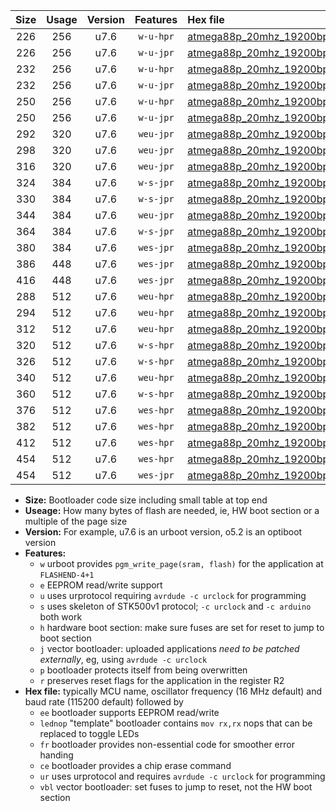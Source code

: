 |Size|Usage|Version|Features|Hex file|
|:-:|:-:|:-:|:-:|:--|
|226|256|u7.6|`w-u-hpr`|[atmega88p_20mhz_19200bps_ur.hex](https://raw.githubusercontent.com/stefanrueger/urboot/main//atmega88p_20mhz_19200bps_ur.hex)|
|226|256|u7.6|`w-u-jpr`|[atmega88p_20mhz_19200bps_ur_vbl.hex](https://raw.githubusercontent.com/stefanrueger/urboot/main//atmega88p_20mhz_19200bps_ur_vbl.hex)|
|232|256|u7.6|`w-u-hpr`|[atmega88p_20mhz_19200bps_lednop_ur.hex](https://raw.githubusercontent.com/stefanrueger/urboot/main//atmega88p_20mhz_19200bps_lednop_ur.hex)|
|232|256|u7.6|`w-u-jpr`|[atmega88p_20mhz_19200bps_lednop_ur_vbl.hex](https://raw.githubusercontent.com/stefanrueger/urboot/main//atmega88p_20mhz_19200bps_lednop_ur_vbl.hex)|
|250|256|u7.6|`w-u-hpr`|[atmega88p_20mhz_19200bps_lednop_fr_ur.hex](https://raw.githubusercontent.com/stefanrueger/urboot/main//atmega88p_20mhz_19200bps_lednop_fr_ur.hex)|
|250|256|u7.6|`w-u-jpr`|[atmega88p_20mhz_19200bps_lednop_fr_ur_vbl.hex](https://raw.githubusercontent.com/stefanrueger/urboot/main//atmega88p_20mhz_19200bps_lednop_fr_ur_vbl.hex)|
|292|320|u7.6|`weu-jpr`|[atmega88p_20mhz_19200bps_ee_ur_vbl.hex](https://raw.githubusercontent.com/stefanrueger/urboot/main//atmega88p_20mhz_19200bps_ee_ur_vbl.hex)|
|298|320|u7.6|`weu-jpr`|[atmega88p_20mhz_19200bps_ee_lednop_ur_vbl.hex](https://raw.githubusercontent.com/stefanrueger/urboot/main//atmega88p_20mhz_19200bps_ee_lednop_ur_vbl.hex)|
|316|320|u7.6|`weu-jpr`|[atmega88p_20mhz_19200bps_ee_lednop_fr_ur_vbl.hex](https://raw.githubusercontent.com/stefanrueger/urboot/main//atmega88p_20mhz_19200bps_ee_lednop_fr_ur_vbl.hex)|
|324|384|u7.6|`w-s-jpr`|[atmega88p_20mhz_19200bps_vbl.hex](https://raw.githubusercontent.com/stefanrueger/urboot/main//atmega88p_20mhz_19200bps_vbl.hex)|
|330|384|u7.6|`w-s-jpr`|[atmega88p_20mhz_19200bps_lednop_vbl.hex](https://raw.githubusercontent.com/stefanrueger/urboot/main//atmega88p_20mhz_19200bps_lednop_vbl.hex)|
|344|384|u7.6|`weu-jpr`|[atmega88p_20mhz_19200bps_ee_lednop_fr_ce_ur_vbl.hex](https://raw.githubusercontent.com/stefanrueger/urboot/main//atmega88p_20mhz_19200bps_ee_lednop_fr_ce_ur_vbl.hex)|
|364|384|u7.6|`w-s-jpr`|[atmega88p_20mhz_19200bps_lednop_fr_vbl.hex](https://raw.githubusercontent.com/stefanrueger/urboot/main//atmega88p_20mhz_19200bps_lednop_fr_vbl.hex)|
|380|384|u7.6|`wes-jpr`|[atmega88p_20mhz_19200bps_ee_vbl.hex](https://raw.githubusercontent.com/stefanrueger/urboot/main//atmega88p_20mhz_19200bps_ee_vbl.hex)|
|386|448|u7.6|`wes-jpr`|[atmega88p_20mhz_19200bps_ee_lednop_vbl.hex](https://raw.githubusercontent.com/stefanrueger/urboot/main//atmega88p_20mhz_19200bps_ee_lednop_vbl.hex)|
|416|448|u7.6|`wes-jpr`|[atmega88p_20mhz_19200bps_ee_lednop_fr_vbl.hex](https://raw.githubusercontent.com/stefanrueger/urboot/main//atmega88p_20mhz_19200bps_ee_lednop_fr_vbl.hex)|
|288|512|u7.6|`weu-hpr`|[atmega88p_20mhz_19200bps_ee_ur.hex](https://raw.githubusercontent.com/stefanrueger/urboot/main//atmega88p_20mhz_19200bps_ee_ur.hex)|
|294|512|u7.6|`weu-hpr`|[atmega88p_20mhz_19200bps_ee_lednop_ur.hex](https://raw.githubusercontent.com/stefanrueger/urboot/main//atmega88p_20mhz_19200bps_ee_lednop_ur.hex)|
|312|512|u7.6|`weu-hpr`|[atmega88p_20mhz_19200bps_ee_lednop_fr_ur.hex](https://raw.githubusercontent.com/stefanrueger/urboot/main//atmega88p_20mhz_19200bps_ee_lednop_fr_ur.hex)|
|320|512|u7.6|`w-s-hpr`|[atmega88p_20mhz_19200bps.hex](https://raw.githubusercontent.com/stefanrueger/urboot/main//atmega88p_20mhz_19200bps.hex)|
|326|512|u7.6|`w-s-hpr`|[atmega88p_20mhz_19200bps_lednop.hex](https://raw.githubusercontent.com/stefanrueger/urboot/main//atmega88p_20mhz_19200bps_lednop.hex)|
|340|512|u7.6|`weu-hpr`|[atmega88p_20mhz_19200bps_ee_lednop_fr_ce_ur.hex](https://raw.githubusercontent.com/stefanrueger/urboot/main//atmega88p_20mhz_19200bps_ee_lednop_fr_ce_ur.hex)|
|360|512|u7.6|`w-s-hpr`|[atmega88p_20mhz_19200bps_lednop_fr.hex](https://raw.githubusercontent.com/stefanrueger/urboot/main//atmega88p_20mhz_19200bps_lednop_fr.hex)|
|376|512|u7.6|`wes-hpr`|[atmega88p_20mhz_19200bps_ee.hex](https://raw.githubusercontent.com/stefanrueger/urboot/main//atmega88p_20mhz_19200bps_ee.hex)|
|382|512|u7.6|`wes-hpr`|[atmega88p_20mhz_19200bps_ee_lednop.hex](https://raw.githubusercontent.com/stefanrueger/urboot/main//atmega88p_20mhz_19200bps_ee_lednop.hex)|
|412|512|u7.6|`wes-hpr`|[atmega88p_20mhz_19200bps_ee_lednop_fr.hex](https://raw.githubusercontent.com/stefanrueger/urboot/main//atmega88p_20mhz_19200bps_ee_lednop_fr.hex)|
|454|512|u7.6|`wes-hpr`|[atmega88p_20mhz_19200bps_ee_lednop_fr_ce.hex](https://raw.githubusercontent.com/stefanrueger/urboot/main//atmega88p_20mhz_19200bps_ee_lednop_fr_ce.hex)|
|454|512|u7.6|`wes-jpr`|[atmega88p_20mhz_19200bps_ee_lednop_fr_ce_vbl.hex](https://raw.githubusercontent.com/stefanrueger/urboot/main//atmega88p_20mhz_19200bps_ee_lednop_fr_ce_vbl.hex)|

- **Size:** Bootloader code size including small table at top end
- **Useage:** How many bytes of flash are needed, ie, HW boot section or a multiple of the page size
- **Version:** For example, u7.6 is an urboot version, o5.2 is an optiboot version
- **Features:**
  + `w` urboot provides `pgm_write_page(sram, flash)` for the application at `FLASHEND-4+1`
  + `e` EEPROM read/write support
  + `u` uses urprotocol requiring `avrdude -c urclock` for programming
  + `s` uses skeleton of STK500v1 protocol; `-c urclock` and `-c arduino` both work
  + `h` hardware boot section: make sure fuses are set for reset to jump to boot section
  + `j` vector bootloader: uploaded applications *need to be patched externally*, eg, using `avrdude -c urclock`
  + `p` bootloader protects itself from being overwritten
  + `r` preserves reset flags for the application in the register R2
- **Hex file:** typically MCU name, oscillator frequency (16 MHz default) and baud rate (115200 default) followed by
  + `ee` bootloader supports EEPROM read/write
  + `lednop` "template" bootloader contains `mov rx,rx` nops that can be replaced to toggle LEDs
  + `fr` bootloader provides non-essential code for smoother error handing
  + `ce` bootloader provides a chip erase command
  + `ur` uses urprotocol and requires `avrdude -c urclock` for programming
  + `vbl` vector bootloader: set fuses to jump to reset, not the HW boot section
